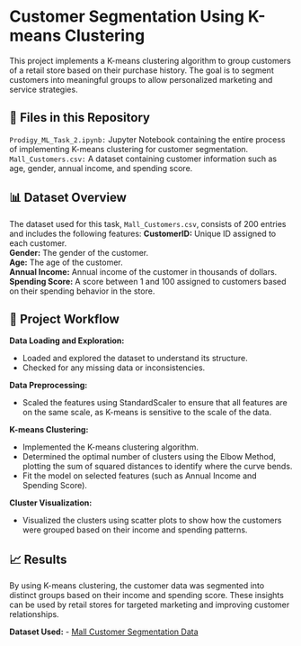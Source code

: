 # Customer Segmentation Using K-means Clustering
This project implements a K-means clustering algorithm to group customers of a retail store based on their purchase history. The goal is to segment customers into meaningful groups to allow personalized marketing and service strategies.

## 📁 Files in this Repository
`Prodigy_ML_Task_2.ipynb:` Jupyter Notebook containing the entire process of implementing K-means clustering for customer segmentation.<br>
`Mall_Customers.csv:` A dataset containing customer information such as age, gender, annual income, and spending score.
## 📊 Dataset Overview
The dataset used for this task, `Mall_Customers.csv`, consists of 200 entries and includes the following features:
**CustomerID:** Unique ID assigned to each customer.<br>
**Gender:** The gender of the customer.<br>
**Age:** The age of the customer.<br>
**Annual Income:** Annual income of the customer in thousands of dollars.<br>
**Spending Score:** A score between 1 and 100 assigned to customers based on their spending behavior in the store.<br>

## 🚀 Project Workflow
**Data Loading and Exploration:**
- Loaded and explored the dataset to understand its structure.
- Checked for any missing data or inconsistencies.

**Data Preprocessing:**
- Scaled the features using StandardScaler to ensure that all features are on the same scale, as K-means is sensitive to the scale of the data.

**K-means Clustering:**
- Implemented the K-means clustering algorithm.
- Determined the optimal number of clusters using the Elbow Method, plotting the sum of squared distances to identify where the curve bends.
- Fit the model on selected features (such as Annual Income and Spending Score).

**Cluster Visualization:**
- Visualized the clusters using scatter plots to show how the customers were grouped based on their income and spending patterns.

## 📈 Results
By using K-means clustering, the customer data was segmented into distinct groups based on their income and spending score. These insights can be used by retail stores for targeted marketing and improving customer relationships.

**Dataset Used:** - [Mall Customer Segmentation Data](https://www.kaggle.com/datasets/vjchoudhary7/customer-segmentation-tutorial-in-python)
